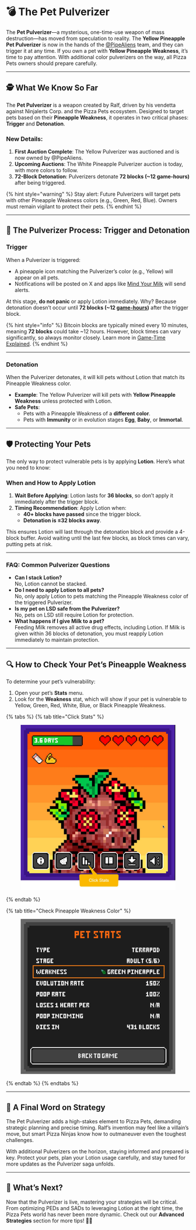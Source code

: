 # 💣 The Pet Pulverizer

The **Pet Pulverizer**—a mysterious, one-time-use weapon of mass destruction—has moved from speculation to reality. The **Yellow Pineapple Pet Pulverizer** is now in the hands of the [@PipeAliens](https://x.com/PipeAliens) team, and they can trigger it at any time. If you own a pet with **Yellow Pineapple Weakness**, it’s time to pay attention. With additional color pulverizers on the way, all Pizza Pets owners should prepare carefully.

***

## 🕵️ What We Know So Far

The **Pet Pulverizer** is a weapon created by Ralf, driven by his vendetta against Ninjalerts Corp. and the Pizza Pets ecosystem. Designed to target pets based on their **Pineapple Weakness**, it operates in two critical phases: **Trigger** and **Detonation**.

### New Details:

1. **First Auction Complete**: The Yellow Pulverizer was auctioned and is now owned by @PipeAliens.
2. **Upcoming Auctions**: The White Pineapple Pulverizer auction is today, with more colors to follow.
3. **72-Block Detonation**: Pulverizers detonate **72 blocks (~12 game-hours)** after being triggered.

{% hint style="warning" %}
Stay alert: Future Pulverizers will target pets with other Pineapple Weakness colors (e.g., Green, Red, Blue). Owners must remain vigilant to protect their pets.
{% endhint %}

***

## 🍕 The Pulverizer Process: Trigger and Detonation

### Trigger

When a Pulverizer is triggered:

* A pineapple icon matching the Pulverizer’s color (e.g., Yellow) will appear on all pets.
* Notifications will be posted on X and apps like [Mind Your Milk](https://www.mindyourmilk.pizza/) will send alerts.

At this stage, **do not panic** or apply Lotion immediately. Why? Because detonation doesn’t occur until **72 blocks (~12 [game-hours](../resources/timeline-and-seasons.md#understanding-game-time))** after the trigger block.

{% hint style="info" %}
Bitcoin blocks are typically mined every 10 minutes, meaning **72 blocks** could take ~12 hours. However, block times can vary significantly, so always monitor closely. Learn more in [Game-Time Explained](../resources/timeline-and-seasons.md#understanding-game-time).
{% endhint %}

***

### Detonation

When the Pulverizer detonates, it will kill pets without Lotion that match its Pineapple Weakness color.

* **Example**: The Yellow Pulverizer will kill pets with **Yellow Pineapple Weakness** unless protected with Lotion.
* **Safe Pets**:
  * Pets with a Pineapple Weakness of a **different color**.
  * Pets with **Immunity** or in evolution stages **Egg**, **Baby**, or **Immortal**.

***

## 🛡️ Protecting Your Pets

The only way to protect vulnerable pets is by applying **Lotion**. Here’s what you need to know:

### When and How to Apply Lotion

1. **Wait Before Applying**: Lotion lasts for **36 blocks**, so don’t apply it immediately after the trigger block.
2. **Timing Recommendation**: Apply Lotion when:
   * **40+ blocks have passed** since the trigger block.
   * **Detonation is ≤32 blocks away**.

This ensures Lotion will last through the detonation block and provide a 4-block buffer. Avoid waiting until the last few blocks, as block times can vary, putting pets at risk.

***

### FAQ: Common Pulverizer Questions

* **Can I stack Lotion?**\
  No, Lotion cannot be stacked.
* **Do I need to apply Lotion to all pets?**\
  No, only apply Lotion to pets matching the Pineapple Weakness color of the triggered Pulverizer.
* **Is my pet on LSD safe from the Pulverizer?**\
  No, pets on LSD still require Lotion for protection.
* **What happens if I give Milk to a pet?**\
  Feeding Milk removes all active drug effects, including Lotion. If Milk is given within 36 blocks of detonation, you must reapply Lotion immediately to maintain protection.

***

## 🔍 How to Check Your Pet’s Pineapple Weakness

To determine your pet’s vulnerability:

1. Open your pet’s **Stats** menu.
2. Look for the **Weakness** stat, which will show if your pet is vulnerable to Yellow, Green, Red, White, Blue, or Black Pineapple Weakness.

{% tabs %}
{% tab title="Click Stats" %}
<figure><img src="../.gitbook/assets/telegram-cloud-photo-size-1-5168266054768635196-y (1).jpg" alt=""><figcaption></figcaption></figure>
{% endtab %}

{% tab title="Check Pineapple Weakness Color" %}
<figure><img src="../.gitbook/assets/telegram-cloud-photo-size-1-5168266054768635197-y.jpg" alt=""><figcaption></figcaption></figure>
{% endtab %}
{% endtabs %}

***

## 🐾 A Final Word on Strategy

The Pet Pulverizer adds a high-stakes element to Pizza Pets, demanding strategic planning and precise timing. Ralf’s invention may feel like a villain’s move, but smart Pizza Ninjas know how to outmaneuver even the toughest challenges.

With additional Pulverizers on the horizon, staying informed and prepared is key. Protect your pets, plan your Lotion usage carefully, and stay tuned for more updates as the Pulverizer saga unfolds.

***

## 🌟 What’s Next?

Now that the Pulverizer is live, mastering your strategies will be critical. From optimizing PEDs and SADs to leveraging Lotion at the right time, the Pizza Pets world has never been more dynamic. Check out our **Advanced Strategies** section for more tips! 🍕🐾